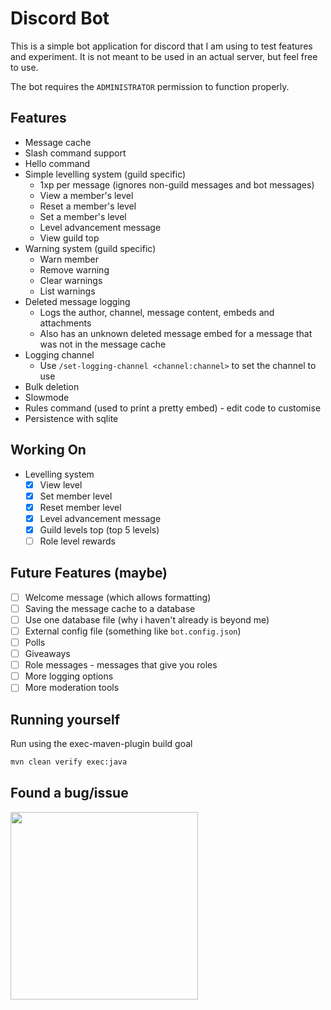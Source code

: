 # Discord Bot

This is a simple bot application for discord that I am using to test features and experiment.
It is not meant to be used in an actual server, but feel free to use.

The bot requires the `ADMINISTRATOR` permission to function properly.

## Features
- Message cache
- Slash command support
- Hello command
- Simple levelling system (guild specific)
    - 1xp per message (ignores non-guild messages and bot messages)
    - View a member's level
    - Reset a member's level
    - Set a member's level
    - Level advancement message
    - View guild top
- Warning system (guild specific)
    - Warn member
    - Remove warning
    - Clear warnings
    - List warnings
- Deleted message logging
    - Logs the author, channel, message content, embeds and attachments
    - Also has an unknown deleted message embed for a message that was
      not in the message cache
- Logging channel
    - Use `/set-logging-channel <channel:channel>` to set the channel to use
- Bulk deletion
- Slowmode
- Rules command (used to print a pretty embed) - edit code to customise
- Persistence with sqlite

## Working On
- Levelling system
    - [x] View level
    - [x] Set member level
    - [x] Reset member level
    - [x] Level advancement message
    - [x] Guild levels top (top 5 levels)
    - [ ] Role level rewards

## Future Features (maybe)
- [ ] Welcome message (which allows formatting)
- [ ] Saving the message cache to a database
- [ ] Use one database file (why i haven't already is beyond me)
- [ ] External config file (something like `bot.config.json`)
- [ ] Polls
- [ ] Giveaways
- [ ] Role messages - messages that give you roles
- [ ] More logging options
- [ ] More moderation tools

## Running yourself

Run using the exec-maven-plugin build goal

```bash
mvn clean verify exec:java
```

## Found a bug/issue

<img width="300" src="https://grayingout.repl.co/static/donttouchmygarbage.png" />
